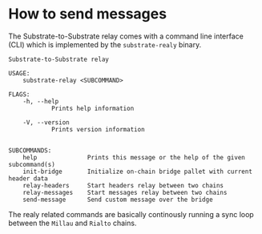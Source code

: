 # How to send messages

The Substrate-to-Substrate relay comes with a command line interface (CLI) which is implemented
by the `substrate-realy` binary.

```
Substrate-to-Substrate relay

USAGE:
    substrate-relay <SUBCOMMAND>

FLAGS:
    -h, --help       
            Prints help information

    -V, --version    
            Prints version information


SUBCOMMANDS:
    help              Prints this message or the help of the given subcommand(s)
    init-bridge       Initialize on-chain bridge pallet with current header data
    relay-headers     Start headers relay between two chains
    relay-messages    Start messages relay between two chains
    send-message      Send custom message over the bridge
```
The realy related commands are basically continously running a sync loop between the `Millau` and `Rialto`
chains.
